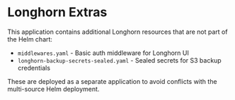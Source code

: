 # Longhorn Extras

This application contains additional Longhorn resources that are not part of the Helm chart:

- `middlewares.yaml` - Basic auth middleware for Longhorn UI
- `longhorn-backup-secrets-sealed.yaml` - Sealed secrets for S3 backup credentials

These are deployed as a separate application to avoid conflicts with the multi-source Helm deployment.